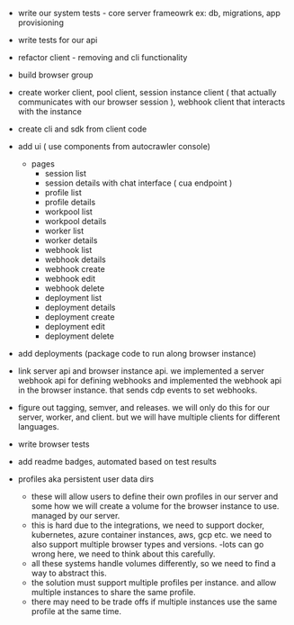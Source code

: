 - write our system tests - core server frameowrk ex: db, migrations, app provisioning
- write tests for our api
- refactor client - removing and cli functionality 
- build browser group 
- create worker client, pool client, session instance client ( that actually communicates with our browser session ), webhook client that interacts with the instance
- create cli and sdk from client code 


- add ui ( use components from autocrawler console)
  - pages
    - session list
    - session details with chat interface ( cua endpoint )
    - profile list
    - profile details
    - workpool list
    - workpool details
    - worker list
    - worker details
    - webhook list
    - webhook details
    - webhook create
    - webhook edit
    - webhook delete
    - deployment list
    - deployment details
    - deployment create
    - deployment edit
    - deployment delete
    
- add deployments (package code to run along browser instance)

- link server api and browser instance api. we implemented a server webhook api for defining webhooks and implemented the webhook api in the browser instance. that sends cdp events to set webhooks. 

- figure out tagging, semver, and releases. we will only do this for our server, worker, and client. but we will have multiple clients for different languages.  


- write browser tests
- add readme badges, automated based on test results 
- profiles aka persistent user data dirs
  - these will allow users to define their own profiles in our server and some how we will create a volume for the browser instance to use. managed by our server. 
  - this is hard due to the integrations, we need to support docker, kubernetes, azure container instances, aws, gcp etc. we need to also support multiple browser types and versions. 
  -lots can go wrong here, we need to think about this carefully.   
  - all these systems handle volumes differently, so we need to find a way to abstract this. 
  - the solution must support multiple profiles per instance.  and allow multiple instances to share the same profile.  
  - there may need to be trade offs if multiple instances use the same profile at the same time.